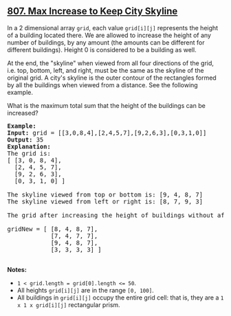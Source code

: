 ## [807. Max Increase to Keep City Skyline](https://leetcode.com/problems/max-increase-to-keep-city-skyline/)
<p>In a 2 dimensional array <code>grid</code>, each value <code>grid[i][j]</code> represents the height of a building located there. We are allowed to increase the height of any number of buildings, by any amount (the amounts&nbsp;can be different for different buildings). Height&nbsp;0 is considered to be a&nbsp;building&nbsp;as well.&nbsp;</p>

<p>At the end, the &quot;skyline&quot; when viewed from all four directions&nbsp;of the grid, i.e.&nbsp;top, bottom, left, and right,&nbsp;must be the same as the&nbsp;skyline of the original grid. A city&#39;s skyline is the outer contour of the rectangles formed by all the buildings when viewed from a distance. See&nbsp;the following example.</p>

<p>What is the maximum total sum that the height of the buildings can be increased?</p>

<pre>
<strong>Example:</strong>
<strong>Input:</strong> grid = [[3,0,8,4],[2,4,5,7],[9,2,6,3],[0,3,1,0]]
<strong>Output:</strong> 35
<strong>Explanation:</strong> 
The grid is:
[ [3, 0, 8, 4], 
  [2, 4, 5, 7],
  [9, 2, 6, 3],
  [0, 3, 1, 0] ]

The skyline viewed from top or bottom is: [9, 4, 8, 7]
The skyline viewed from left or right is: [8, 7, 9, 3]

The grid after increasing the height of buildings without affecting skylines is:

gridNew = [ [8, 4, 8, 7],
            [7, 4, 7, 7],
            [9, 4, 8, 7],
            [3, 3, 3, 3] ]

</pre>

<p><strong>Notes: </strong></p>

<ul>
	<li><code>1 &lt; grid.length = grid[0].length &lt;= 50</code>.</li>
	<li>All heights <code>grid[i][j]</code> are in the range <code>[0, 100]</code>.</li>
	<li>All buildings in <code>grid[i][j]</code> occupy the entire grid cell: that is, they are a <code>1 x 1 x grid[i][j]</code> rectangular prism.</li>
</ul>
